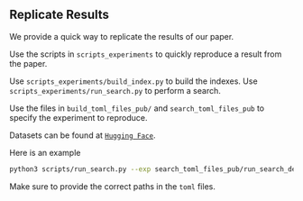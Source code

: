## Replicate Results

We provide a quick way to replicate the results of our paper. 

Use the scripts in `scripts_experiments` to quickly reproduce a result from the paper. 

Use `scripts_experiments/build_index.py` to build the indexes. Use `scripts_experiments/run_search.py` to perform a search.

Use the files in `build_toml_files_pub/` and `search_toml_files_pub` to specify the experiment to reproduce.

Datasets can be found at [`Hugging Face`](https://huggingface.co/collections/tuskanny/kannolo-datasets-67f2527781f4f7a1b4c9fe54).

Here is an example

```bash
python3 scripts/run_search.py --exp search_toml_files_pub/run_search_dense_dragon.toml  
```

Make sure to provide the correct paths in the `toml` files.
